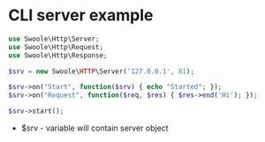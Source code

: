 # CLI server example

```php
use Swoole\Http\Server;
use Swoole\Http\Request;
use Swoole\Http\Response;

$srv = new Swoole\HTTP\Server('127.0.0.1', 81);

$srv->on("Start", function($srv) { echo "Started"; });
$srv->on("Request", function($req, $res) { $res->end('Hi'); });

$srv->start();
```

- $srv - variable will contain server object
